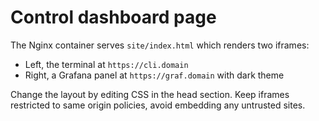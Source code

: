 # Control dashboard page

The Nginx container serves `site/index.html` which renders two iframes:
- Left, the terminal at `https://cli.domain`
- Right, a Grafana panel at `https://graf.domain` with dark theme

Change the layout by editing CSS in the head section. Keep iframes restricted to same origin policies, avoid embedding any untrusted sites.
